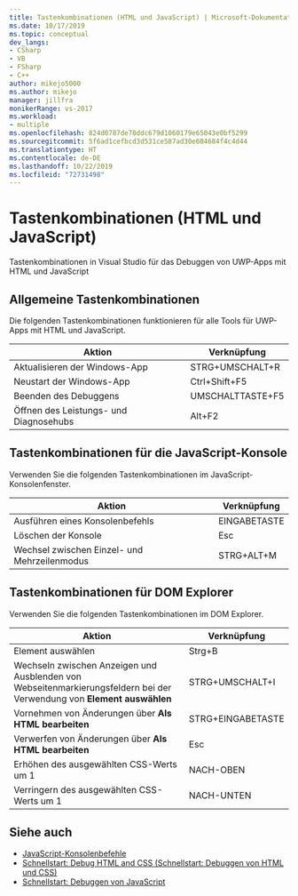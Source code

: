 ```yaml
---
title: Tastenkombinationen (HTML und JavaScript) | Microsoft-Dokumentation
ms.date: 10/17/2019
ms.topic: conceptual
dev_langs:
- CSharp
- VB
- FSharp
- C++
author: mikejo5000
ms.author: mikejo
manager: jillfra
monikerRange: vs-2017
ms.workload:
- multiple
ms.openlocfilehash: 824d0787de78ddc679d1060179e65043e0bf5299
ms.sourcegitcommit: 5f6ad1cefbcd3d531ce587ad30e684684f4c4d44
ms.translationtype: HT
ms.contentlocale: de-DE
ms.lasthandoff: 10/22/2019
ms.locfileid: "72731498"
---
```

# <a name="keyboard-shortcuts-html-and-javascript"></a>Tastenkombinationen (HTML und JavaScript)

Tastenkombinationen in Visual Studio für das Debuggen von UWP-Apps mit HTML und JavaScript

## <a name="general-shortcuts"></a>Allgemeine Tastenkombinationen

 Die folgenden Tastenkombinationen funktionieren für alle Tools für UWP-Apps mit HTML und JavaScript.

|Aktion|Verknüpfung|
|------------|--------------|
|Aktualisieren der Windows-App|STRG+UMSCHALT+R|
|Neustart der Windows-App|Ctrl+Shift+F5|
|Beenden des Debuggens|UMSCHALTTASTE+F5|
|Öffnen des Leistungs- und Diagnosehubs|Alt+F2|

## <a name="javascript-console-shortcuts"></a>Tastenkombinationen für die JavaScript-Konsole

 Verwenden Sie die folgenden Tastenkombinationen im JavaScript-Konsolenfenster.

|Aktion|Verknüpfung|
|------------|--------------|
|Ausführen eines Konsolenbefehls|EINGABETASTE|
|Löschen der Konsole|Esc|
|Wechsel zwischen Einzel- und Mehrzeilenmodus|STRG+ALT+M|

## <a name="dom-explorer-shortcuts"></a>Tastenkombinationen für DOM Explorer

 Verwenden Sie die folgenden Tastenkombinationen im DOM Explorer.

|Aktion|Verknüpfung|
|------------|--------------|
|Element auswählen|Strg+B|
|Wechseln zwischen Anzeigen und Ausblenden von Webseitenmarkierungsfeldern bei der Verwendung von **Element auswählen**|STRG+UMSCHALT+I|
|Vornehmen von Änderungen über **Als HTML bearbeiten**|STRG+EINGABETASTE|
|Verwerfen von Änderungen über **Als HTML bearbeiten**|Esc|
|Erhöhen des ausgewählten CSS-Werts um 1|NACH-OBEN|
|Verringern des ausgewählten CSS-Werts um 1|NACH-UNTEN|

## <a name="see-also"></a>Siehe auch
- [JavaScript-Konsolenbefehle](../debugger/javascript-console-commands.md?view=vs-2017)
- [Schnellstart: Debug HTML and CSS (Schnellstart: Debuggen von HTML und CSS)](../debugger/quickstart-debug-html-and-css.md?view=vs-2017)
- [Schnellstart: Debuggen von JavaScript](../debugger/quickstart-debug-javascript-using-the-console.md?view=vs-2017)